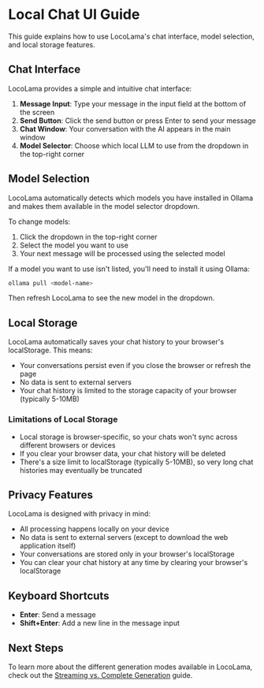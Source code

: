 # Local Chat UI Guide

This guide explains how to use LocoLama's chat interface, model selection, and local storage features.

## Chat Interface

LocoLama provides a simple and intuitive chat interface:

1. **Message Input**: Type your message in the input field at the bottom of the screen
2. **Send Button**: Click the send button or press Enter to send your message
3. **Chat Window**: Your conversation with the AI appears in the main window
4. **Model Selector**: Choose which local LLM to use from the dropdown in the top-right corner

## Model Selection

LocoLama automatically detects which models you have installed in Ollama and makes them available in the model selector dropdown.

To change models:

1. Click the dropdown in the top-right corner
2. Select the model you want to use
3. Your next message will be processed using the selected model

If a model you want to use isn't listed, you'll need to install it using Ollama:

```bash
ollama pull <model-name>
```

Then refresh LocoLama to see the new model in the dropdown.

## Local Storage

LocoLama automatically saves your chat history to your browser's localStorage. This means:

- Your conversations persist even if you close the browser or refresh the page
- No data is sent to external servers
- Your chat history is limited to the storage capacity of your browser (typically 5-10MB)

### Limitations of Local Storage

- Local storage is browser-specific, so your chats won't sync across different browsers or devices
- If you clear your browser data, your chat history will be deleted
- There's a size limit to localStorage (typically 5-10MB), so very long chat histories may eventually be truncated

## Privacy Features

LocoLama is designed with privacy in mind:

- All processing happens locally on your device
- No data is sent to external servers (except to download the web application itself)
- Your conversations are stored only in your browser's localStorage
- You can clear your chat history at any time by clearing your browser's localStorage

## Keyboard Shortcuts

- **Enter**: Send a message
- **Shift+Enter**: Add a new line in the message input

## Next Steps

To learn more about the different generation modes available in LocoLama, check out the [Streaming vs. Complete Generation](./streaming-vs-complete.md) guide.
